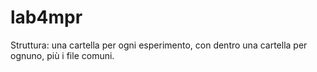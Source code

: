 # lab4mpr

Struttura: una cartella per ogni esperimento, con dentro una cartella per ognuno, più i file comuni.